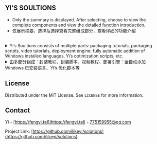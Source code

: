 <a name="readme-top"></a>
YI’S SOULTIONS
-
 * Only the summary is displayed. After selecting, choose to view the complete components and view the detailed function introduction.
 * 仅展示摘要，选择后选择查看完整组成部分，查看详细的功能介绍
<br>

<details>
  <summary>Yi’s Soultions consists of multiple parts: packaging tutorials, packaging scripts, video tutorials, deployment engine: fully automatic addition of Windows installed languages, Yi’s optimization scripts, etc.</summary>
<br>

##### Summary of components
请查看完整的组成部分和详细介绍

<h4><pre>Chapter 1.  Packaging Tutorial</pre></h4>
<ol>The packaging tutorial written by Yi can optionally start the packaging journey of Windows 11 23H2, 22H2, Windows 10, and Windows Server 2022. Different packaging versions are available.</ol>

<h4><pre>Chapter 2.  Encapsulation Script</pre></h4>
<ol>Developed using the PowerShell language, it follows an open source license and can be distributed arbitrarily without copyright restrictions.</ol>

<h4><pre>Chapter 3.  Video Tutorial</pre></h4>
<ol>The video tutorial includes different packaging methods: custom allocation of packaging events, automatic driving, manual packaging, and introduction to packaging scripts.</ol>

<h4><pre>Chapter 4.  Local Language Experience Packs (LXPs) Downloader</pre></h4>
<ol>Solve the problem of batch downloading of "Local Language Experience Packages (LXPs)" installation packages, and you can filter or download all.</ol>

<h4><pre>Chapter 5.  Fully automatic addition of Windows installed languages</pre></h4>
<ol>Automatically obtain installed languages and add them automatically, support full deployment tags, customize the deployment process, and not include others.</ol>

<h4><pre>Chapter 6.  Yi’s optimization script</pre></h4>
<ol>Automatically obtain installed languages and automatically add them, support full deployment tags, and customize the deployment process, including:</ol>
<ol>Optimization scripts, common software installation, software installation, system optimization, service optimization, UWP uninstallation, changing folder location, etc.</ol>

<p align="right">(<a href="#readme-top">back to top</a>)</p>
</details>

<details>
  <summary>由多部分组成：封装教程、封装脚本、视频教程、部署引擎：全自动添加 Windows 已安装语言、Yi’s 优化脚本等</summary>
<br>

##### 组成部分摘要
请查看完整的组成部分和详细介绍

<h4><pre>章节 1.  封装教程</pre></h4>
<ol>由 Yi 编写的封装教程，可选开启 Windows 11 23H2、22H2、Windows 10、Windows Server 2022 的封装之旅，有不同的封装版本可选。</ol>

<h4><pre>章节 2.  封装脚本</pre></h4>
<ol>使用 PowerShell 语言开发，遵循开源协议，可任意分发，不受版权限制。</ol>

<h4><pre>章节 3.  视频教程</pre></h4>
<ol>视频教程包含了不同的封装方法：自定义分配封装事件、自动驾驶、手动封装，以及封装脚本介绍等。</ol>

<h4><pre>章节 4.  本地语言体验包（LXPs）下载器</pre></h4>
<ol>解决批量下载“本地语言体验包（LXPs）”安装包，可筛选或下载全部。</ol>

<h4><pre>章节 5.  全自动添加 Windows 已安装语言</pre></h4>
<ol>自动获取已安装的语言并自动添加，支持全盘部署标记，自定义部署过程，不包含其它。</ol>

<h4><pre>章节 6.  Yi’s 优化脚本</pre></h4>
<ol>自动获取已安装的语言并自动添加，支持全盘部署标记，自定义部署过程，包含：</ol>
<ol>优化脚本、常用软件安装、软件安装、系统优化、服务优化、UWP 卸载、更改文件夹位置等。</ol>

<p align="right">(<a href="#readme-top">返回顶部</a>)</p>
</details>

## License

Distributed under the MIT License. See `LICENSE` for more information.


## Contact

Yi - [https://fengyi.tel](https://fengyi.tel) - 775159955@qq.com

Project Link: [https://github.com/ilikeyi/solutions](https://github.com/ilikeyi/solutions)
